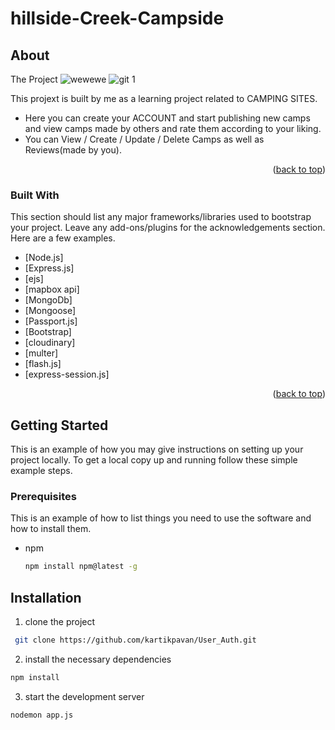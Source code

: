 # hillside-Creek-Campside

<!-- ABOUT THE PROJECT -->
## About 
The Project
![wewewe](https://user-images.githubusercontent.com/81632171/151202607-23787210-ef14-40a5-a157-526b87667dfc.png)
![git 1](https://user-images.githubusercontent.com/81632171/151180661-1eee4be5-559c-44c5-a91b-06438f8fa9f8.png)

This projext is built by me as a learning project related to CAMPING SITES.

* Here you can create your ACCOUNT and start publishing new camps and view camps made by others and rate them according to your liking.
* You can View / Create / Update / Delete Camps as well as Reviews(made by you).

<p align="right">(<a href="#top">back to top</a>)</p>

### Built With

This section should list any major frameworks/libraries used to bootstrap your project. Leave any add-ons/plugins for the acknowledgements section. Here are a few examples.

* [Node.js]
* [Express.js]
* [ejs]
* [mapbox api]
* [MongoDb]
* [Mongoose]
* [Passport.js]
* [Bootstrap]
* [cloudinary]
* [multer]
* [flash.js]
* [express-session.js]

<p align="right">(<a href="#top">back to top</a>)</p>


<!-- GETTING STARTED -->
## Getting Started

This is an example of how you may give instructions on setting up your project locally.
To get a local copy up and running follow these simple example steps.

### Prerequisites

This is an example of how to list things you need to use the software and how to install them.
* npm
  ```sh
  npm install npm@latest -g
  ```


## Installation
1) clone the project
```bash
 git clone https://github.com/kartikpavan/User_Auth.git
```
2) install the necessary dependencies
``` bash
npm install
```
3) start the development server
``` bash
nodemon app.js
```
